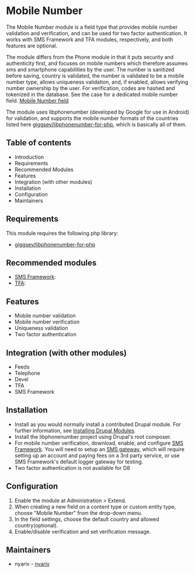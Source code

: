 # Mobile Number

The Mobile Number module is a field type that provides mobile number
validation and verification, and can be used for two factor authentication.
It works with SMS Framework and TFA modules, respectively, and both
features are optional.

The module differs from the Phone module in that it puts security and
authenticity first, and focuses on mobile numbers which therefore assumes sms
and smartphone capabilities by the user. The number is sanitized before saving,
country is validated, the number is validated to be a mobile number type,
allows uniqueness validation, and, if enabled, allows verifying number
ownership by the user. For verification, codes are hashed and tokenized in the
database. See the case for a dedicated mobile number field.
[Mobile Number field](https://www.drupal.org/node/2783505)

The module uses libphonenumber (developed by Google for use in Android) for
validation, and supports the mobile number formats of the countries listed
here [giggsey/libphonenumber-for-php](https://github.com/giggsey/libphonenumber-for-php/blob/master/src/libphonenumber/ShortNumbersRegionCodeSet.php), which is basically all of them.


## Table of contents

- Introduction
- Requirements
- Recommended Modules
- Features
- Integration (with other modules)
- Installation
- Configuration
- Maintainers


## Requirements

This module requires the following php library:
- [giggsey/libphonenumber-for-php](https://github.com/giggsey/libphonenumber-for-php)


## Recommended modules

- [SMS Framework](https://www.drupal.org/project/smsframework):
- [TFA](https://www.drupal.org/project/tfa):


## Features

- Mobile number validation
- Mobile number verification
- Uniqueness validation
- Two factor authentication


## Integration (with other modules)

- Feeds
- Telephone
- Devel
- TFA
- SMS Framework


## Installation

- Install as you would normally install a contributed Drupal module.
  For further information, see
  [Installing Drupal Modules](https://www.drupal.org/docs/extending-drupal/installing-drupal-modules).
- Install the libphonenumber project using Drupal's root composer.
- For mobile number verification, download, enable, and configure
  [SMS Framework](https://www.drupal.org/project/smsframework). You will need to setup an
  [SMS gateway](https://www.drupal.org/node/2641028), which will require setting up an account and paying fees on a 3rd party service, or use SMS Framework's default logger gateway for testing.
- Two factor authentication is not available for D8


## Configuration

1. Enable the module at Administration > Extend.
2. When creating a new field on a content type or custom entity type,
  choose "Mobile Number" from the drop-down menu.
3. In the field settings, choose the default country and 
  allowed country(optional).
4. Enable/disable verification and set verification message.


## Maintainers

- nyariv - [nyariv](https://www.drupal.org/u/nyariv)
